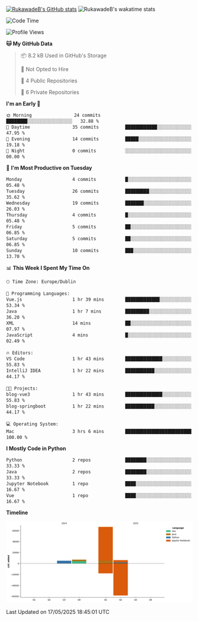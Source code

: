 
[![RukawadeB's GitHub stats](https://github-readme-stats.vercel.app/api?username=RukawadeB&hide=prs&show_icons=true&theme=omni)](https://github.com/anuraghazra/github-readme-stats)
![RukawadeB's wakatime stats](https://github-readme-stats.vercel.app/api/wakatime?username=RukawadeB)

<!--START_SECTION:waka-->
![Code Time](http://img.shields.io/badge/Code%20Time-466%20hrs%2053%20mins-blue)

![Profile Views](http://img.shields.io/badge/Profile%20Views-2-blue)

**🐱 My GitHub Data** 

> 📦 8.2 kB Used in GitHub's Storage 
 > 
> 🚫 Not Opted to Hire
 > 
> 📜 4 Public Repositories 
 > 
> 🔑 6 Private Repositories 
 > 
**I'm an Early 🐤** 

```text
🌞 Morning                24 commits          ████████░░░░░░░░░░░░░░░░░   32.88 % 
🌆 Daytime                35 commits          ████████████░░░░░░░░░░░░░   47.95 % 
🌃 Evening                14 commits          █████░░░░░░░░░░░░░░░░░░░░   19.18 % 
🌙 Night                  0 commits           ░░░░░░░░░░░░░░░░░░░░░░░░░   00.00 % 
```
📅 **I'm Most Productive on Tuesday** 

```text
Monday                   4 commits           █░░░░░░░░░░░░░░░░░░░░░░░░   05.48 % 
Tuesday                  26 commits          █████████░░░░░░░░░░░░░░░░   35.62 % 
Wednesday                19 commits          ███████░░░░░░░░░░░░░░░░░░   26.03 % 
Thursday                 4 commits           █░░░░░░░░░░░░░░░░░░░░░░░░   05.48 % 
Friday                   5 commits           ██░░░░░░░░░░░░░░░░░░░░░░░   06.85 % 
Saturday                 5 commits           ██░░░░░░░░░░░░░░░░░░░░░░░   06.85 % 
Sunday                   10 commits          ███░░░░░░░░░░░░░░░░░░░░░░   13.70 % 
```


📊 **This Week I Spent My Time On** 

```text
🕑︎ Time Zone: Europe/Dublin

💬 Programming Languages: 
Vue.js                   1 hr 39 mins        █████████████░░░░░░░░░░░░   53.34 % 
Java                     1 hr 7 mins         █████████░░░░░░░░░░░░░░░░   36.20 % 
XML                      14 mins             ██░░░░░░░░░░░░░░░░░░░░░░░   07.97 % 
JavaScript               4 mins              █░░░░░░░░░░░░░░░░░░░░░░░░   02.49 % 

🔥 Editors: 
VS Code                  1 hr 43 mins        ██████████████░░░░░░░░░░░   55.83 % 
IntelliJ IDEA            1 hr 22 mins        ███████████░░░░░░░░░░░░░░   44.17 % 

🐱‍💻 Projects: 
blog-vue3                1 hr 43 mins        ██████████████░░░░░░░░░░░   55.83 % 
blog-springboot          1 hr 22 mins        ███████████░░░░░░░░░░░░░░   44.17 % 

💻 Operating System: 
Mac                      3 hrs 6 mins        █████████████████████████   100.00 % 
```

**I Mostly Code in Python** 

```text
Python                   2 repos             ████████░░░░░░░░░░░░░░░░░   33.33 % 
Java                     2 repos             ████████░░░░░░░░░░░░░░░░░   33.33 % 
Jupyter Notebook         1 repo              ████░░░░░░░░░░░░░░░░░░░░░   16.67 % 
Vue                      1 repo              ████░░░░░░░░░░░░░░░░░░░░░   16.67 % 
```



**Timeline**

![Lines of Code chart](https://raw.githubusercontent.com/RukawadeB/RukawadeB/main/assets/bar_graph.png)


 Last Updated on 17/05/2025 18:45:01 UTC
<!--END_SECTION:waka-->



